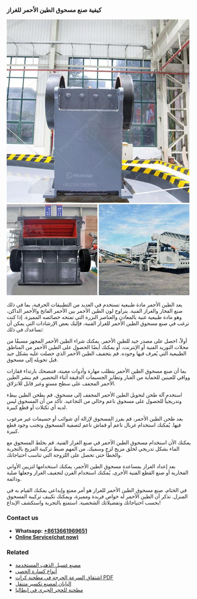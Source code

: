<h3>كيفية صنع مسحوق الطين الأحمر للغراز</h3><img src='1701853346.jpg' alt=''><p>يعد الطين الأحمر مادة طبيعية تستخدم في العديد من التطبيقات الحرفية، بما في ذلك صنع الفخار والغراز الفنية. يتراوح لون الطين الأحمر بين الأحمر الفاتح والأحمر الداكن، وهو مادة طبيعية غنية بالمعادن والعناصر النزرة التي تمنحه خصائصه المميزة. إذا كنت ترغب في صنع مسحوق الطين الأحمر للغراز الفنية، فإليك بعض الإرشادات التي يمكن أن تساعدك في ذلك:</p><p>أولاً، احصل على مصدر جيد للطين الأحمر. يمكنك شراء الطين الأحمر المجهز مسبقًا من محلات التوريد الفنية أو الإنترنت، أو يمكنك أيضًا الحصول على الطين الأحمر من المناطق الطبيعية التي يُعرف فيها وجوده. قم بتجفيف الطين الأحمر الذي حصلت عليه بشكل جيد قبل تحويله إلى مسحوق.</p><p>بما أن صنع مسحوق الطين الأحمر يتطلب مهارة وأدوات معينة، فننصحك بارتداء قفازات وواقي للعينين للحماية من الغبار وتطاير الجسيمات الدقيقة أثناء التحضير. قم بنشر الطين الأحمر المجفف على سطح مستوٍ وغير قابل للانزلاق.</p><p>استخدم آلة طحن لتحويل الطين الأحمر المجفف إلى مسحوق. قم بطحن الطين ببطء وتدريجياً للحصول على مسحوق ناعم وخالي من التجاعيد. تأكد من أن المسحوق ليس لديه أي تكتلات أو قطع كبيرة.</p><p>بعد طحن الطين الأحمر، قم بفرز المسحوق لإزالة أي شوائب أو جسيمات غير مرغوب فيها. يُمكنك استخدام غربال ناعم أو قماش ناعم لتصفية المسحوق وتجنب وجود قطع كبيرة.</p><p>يمكنك الأن استخدام مسحوق الطين الأحمر في صنع الغراز الفنية. قم بخلط المسحوق مع الماء بشكل تدريجي لخلق مزيج لزج وسميك. من المهم ضبط تركيبة المزيج بالتجربة والخطأ حتى تحصل على اللزوجة التي تناسب احتياجاتك.</p><p>بعد إعداد الغراز بمساعدة مسحوق الطين الأحمر، يمكنك استخدامها لتزيين الأواني الفخارية أو صنع القطع الفنية الأخرى. يُمكنك استخدام الفرن لتجفيف الغراز وجعلها صلبة ودائمة.</p><p>في الختام، صنع مسحوق الطين الأحمر للغراز هو أمر ممتع وإبداعي يمكنك القيام به في المنزل. تذكر أن الطين الأحمر له خواص فريدة ومميزة، ويمكنك تكييف تركيبة المسحوق بحسب احتياجاتك وتفضيلاتك الشخصية. استمتع بالتجربة واستكشف الإبداع!</p><h3>Contact us</h3><ul><li><strong>Whatsapp:&nbsp;<a href="https://wa.me/8613661969651">+8613661969651</a></strong></li><li><a href="https://swt.shibang-china.com/?git&amp;zhl&amp;كيفية صنع مسحوق الطين الأحمر للغراز"><strong>Online Service(chat now)</strong></a></li></ul><h3>Related</h3><ul><li><a href='مصنع غسيل الذهب المستخدمة.md'>مصنع غسيل الذهب المستخدمة</a></li><li><a href='أنواع كسارة الحصى.md'>أنواع كسارة الحصى</a></li><li><a href='اشتقاق السرعة الحرجة في مطحنة كرات PDF.md'>اشتقاق السرعة الحرجة في مطحنة كرات PDF</a></li><li><a href='اليابان لمصنع تكسير متنقل.md'>اليابان لمصنع تكسير متنقل</a></li><li><a href='مطحنة للحجر الجيري في إيطاليا.md'>مطحنة للحجر الجيري في إيطاليا</a></li></ul>
